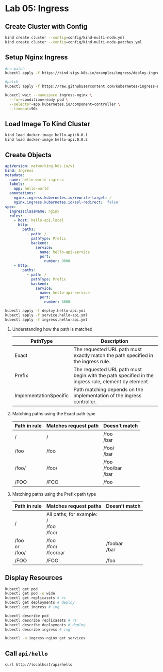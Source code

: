 # Lab 05: Ingress

## Create Cluster with Config

```sh
kind create cluster --config=config/kind-multi-node.yml
kind create cluster --config=config/kind-multi-node-patches.yml
```

## Setup Nginx Ingress

```sh
#no-patch
kubectl apply -f https://kind.sigs.k8s.io/examples/ingress/deploy-ingress-nginx.yaml

#patch
kubectl apply -f https://raw.githubusercontent.com/kubernetes/ingress-nginx/main/deploy/static/provider/kind/deploy.yaml

kubectl wait --namespace ingress-nginx \
  --for=condition=ready pod \
  --selector=app.kubernetes.io/component=controller \
  --timeout=90s
```

## Load Image To Kind Cluster

```sh
kind load docker-image hello-api:0.0.1
kind load docker-image hello-api:0.0.2
```

## Create Objects

```yml
apiVersion: networking.k8s.io/v1
kind: Ingress
metadata:
  name: hello-world-ingress
  labels:
    app: hello-world
  annotations:
    nginx.ingress.kubernetes.io/rewrite-target: /
    nginx.ingress.kubernetes.io/ssl-redirect: 'false'
spec:
  ingressClassName: nginx
  rules:
    - host: hello-api.local
      http:
        paths:
          - path: /
            pathType: Prefix
            backend:
              service:
                name: hello-api-service
                port:
                  number: 3000
    - http:
        paths:
          - path: /
            pathType: Prefix
            backend:
              service:
                name: hello-api-service
                port:
                  number: 3000
```

```sh
kubectl apply -f deploy.hello-api.yml
kubectl apply -f service.hello-api.yml
kubectl apply -f ingress.hello-api.yml
```

1. Understanding how the path is matched

   | PathType               | Description                                                                                        |
   | ---------------------- | -------------------------------------------------------------------------------------------------- |
   | Exact                  | The requested URL path must exactly match the path specified in the ingress rule.                  |
   | Prefix                 | The requested URL path must begin with the path specified in the ingress rule, element by element. |
   | ImplementationSpecific | Path matching depends on the implementation of the ingress controller.                             |

2. Matching paths using the Exact path type

   | Path in rule | Matches request path | Doesn’t match              |
   | ------------ | -------------------- | -------------------------- |
   | /            | /                    | /foo<br/>/bar              |
   | /foo         | /foo                 | /foo/<br/>/bar             |
   | /foo/        | /foo/                | /foo<br/>/foo/bar<br/>/bar |
   | /FOO         | /FOO                 | /foo                       |

3. Matching paths using the Prefix path type

   | Path in rule          | Matches request paths                            | Doesn’t match    |
   | --------------------- | ------------------------------------------------ | ---------------- |
   | /                     | All paths; for example:<br/>/<br/>/foo<br/>/foo/ |                  |
   | /foo<br/>or<br/>/foo/ | /foo<br/>/foo/<br/>/foo/bar                      | /foobar<br/>/bar |
   | /FOO                  | /FOO                                             | /foo             |

## Display Resources

```sh
kubectl get pod
kubectl get pod -o wide
kubectl get replicasets # rs
kubectl get deployments # deploy
kubectl get ingress # ing
```

```sh
kubectl describe pod
kubectl describe replicasets # rs
kubectl describe deployments # deploy
kubectl describe ingress # ing
```

```sh
kubectl -n ingress-nginx get services
```

## Call `api/hello`

```sh
curl http://localhost/api/hello
```
